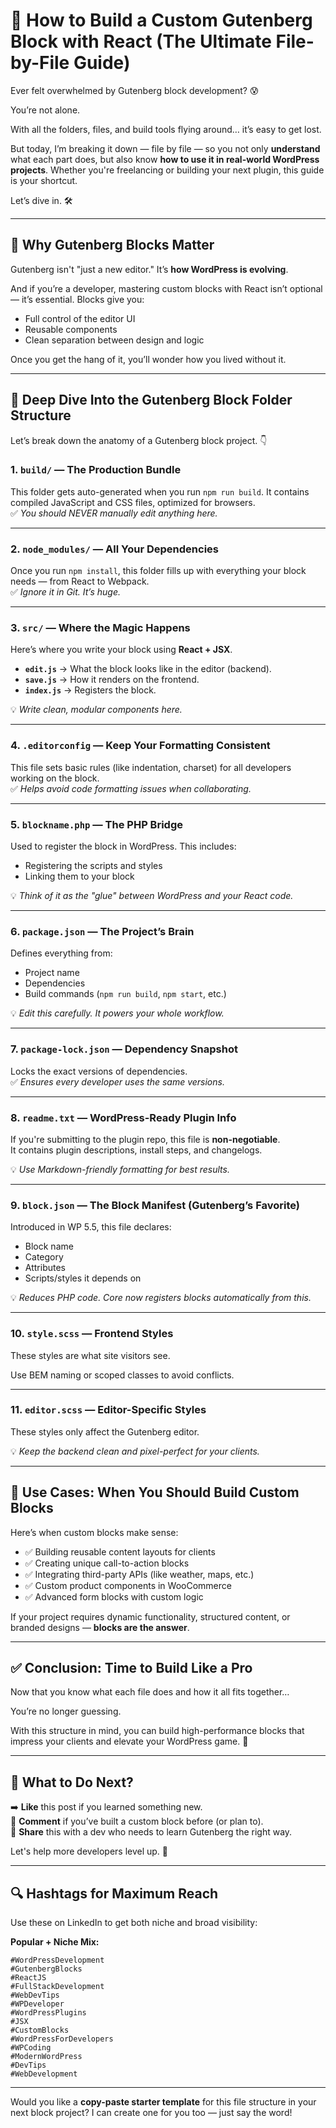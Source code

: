 # 🚀 How to Build a Custom Gutenberg Block with React (The Ultimate File-by-File Guide)

Ever felt overwhelmed by Gutenberg block development? 😰

You’re not alone.

With all the folders, files, and build tools flying around… it’s easy to get lost.

But today, I’m breaking it down — file by file — so you not only **understand** what each part does, but also know **how to use it in real-world WordPress projects**. Whether you're freelancing or building your next plugin, this guide is your shortcut.

Let’s dive in. 🛠️

---

## 🧠 Why Gutenberg Blocks Matter

Gutenberg isn't "just a new editor." It’s **how WordPress is evolving**.

And if you’re a developer, mastering custom blocks with React isn’t optional — it’s essential. Blocks give you:
- Full control of the editor UI
- Reusable components
- Clean separation between design and logic

Once you get the hang of it, you’ll wonder how you lived without it.

---

## 📁 Deep Dive Into the Gutenberg Block Folder Structure

Let’s break down the anatomy of a Gutenberg block project. 👇

### 1. **`build/` — The Production Bundle**
This folder gets auto-generated when you run `npm run build`. It contains compiled JavaScript and CSS files, optimized for browsers.  
✅ *You should NEVER manually edit anything here.*

---

### 2. **`node_modules/` — All Your Dependencies**
Once you run `npm install`, this folder fills up with everything your block needs — from React to Webpack.  
✅ *Ignore it in Git. It’s huge.*

---

### 3. **`src/` — Where the Magic Happens**
Here’s where you write your block using **React + JSX**.

- **`edit.js`** → What the block looks like in the editor (backend).
- **`save.js`** → How it renders on the frontend.
- **`index.js`** → Registers the block.

💡 *Write clean, modular components here.*

---

### 4. **`.editorconfig` — Keep Your Formatting Consistent**
This file sets basic rules (like indentation, charset) for all developers working on the block.  
✅ *Helps avoid code formatting issues when collaborating.*

---

### 5. **`blockname.php` — The PHP Bridge**
Used to register the block in WordPress. This includes:
- Registering the scripts and styles
- Linking them to your block

💡 *Think of it as the "glue" between WordPress and your React code.*

---

### 6. **`package.json` — The Project’s Brain**
Defines everything from:
- Project name
- Dependencies
- Build commands (`npm run build`, `npm start`, etc.)

💡 *Edit this carefully. It powers your whole workflow.*

---

### 7. **`package-lock.json` — Dependency Snapshot**
Locks the exact versions of dependencies.  
✅ *Ensures every developer uses the same versions.*

---

### 8. **`readme.txt` — WordPress-Ready Plugin Info**
If you're submitting to the plugin repo, this file is **non-negotiable**.  
It contains plugin descriptions, install steps, and changelogs.

💡 *Use Markdown-friendly formatting for best results.*

---

### 9. **`block.json` — The Block Manifest (Gutenberg’s Favorite)**
Introduced in WP 5.5, this file declares:
- Block name
- Category
- Attributes
- Scripts/styles it depends on

💡 *Reduces PHP code. Core now registers blocks automatically from this.*

---

### 10. **`style.scss` — Frontend Styles**
These styles are what site visitors see.

Use BEM naming or scoped classes to avoid conflicts.

---

### 11. **`editor.scss` — Editor-Specific Styles**
These styles only affect the Gutenberg editor.

💡 *Keep the backend clean and pixel-perfect for your clients.*

---

## 🧰 Use Cases: When You Should Build Custom Blocks

Here’s when custom blocks make sense:
- ✅ Building reusable content layouts for clients
- ✅ Creating unique call-to-action blocks
- ✅ Integrating third-party APIs (like weather, maps, etc.)
- ✅ Custom product components in WooCommerce
- ✅ Advanced form blocks with custom logic

If your project requires dynamic functionality, structured content, or branded designs — **blocks are the answer**.

---

## ✅ Conclusion: Time to Build Like a Pro

Now that you know what each file does and how it all fits together…

You’re no longer guessing.

With this structure in mind, you can build high-performance blocks that impress your clients and elevate your WordPress game. 💼

---

## 📣 What to Do Next?

➡️ **Like** this post if you learned something new.  
💬 **Comment** if you’ve built a custom block before (or plan to).  
🔗 **Share** this with a dev who needs to learn Gutenberg the right way.

Let's help more developers level up. 🚀

---

## 🔍 Hashtags for Maximum Reach

Use these on LinkedIn to get both niche and broad visibility:

**Popular + Niche Mix:**
```
#WordPressDevelopment  
#GutenbergBlocks  
#ReactJS  
#FullStackDevelopment  
#WebDevTips  
#WPDeveloper  
#WordPressPlugins  
#JSX  
#CustomBlocks  
#WordPressForDevelopers  
#WPCoding  
#ModernWordPress  
#DevTips  
#WebDevelopment
```

---

Would you like a **copy-paste starter template** for this file structure in your next block project? I can create one for you too — just say the word!